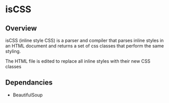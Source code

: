 isCSS
=====

Overview
--------
isCSS (inline style CSS) is a parser and compiler that parses inline styles in an HTML document and returns a set of css classes that perform the same styling.

The HTML file is edited to replace all inline styles with their new CSS classes

Dependancies
------------
* BeautifulSoup
